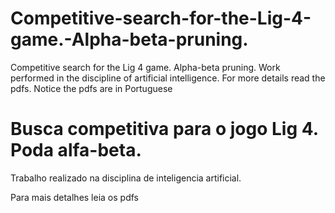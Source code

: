 # Competitive-search-for-the-Lig-4-game.-Alpha-beta-pruning.
Competitive search for the Lig 4 game. Alpha-beta pruning.  Work performed in the discipline of artificial intelligence.  For more details read the pdfs. Notice the pdfs are in Portuguese


# Busca competitiva para o jogo Lig 4. Poda alfa-beta.

Trabalho realizado na disciplina de inteligencia artificial.

Para mais detalhes leia os pdfs
